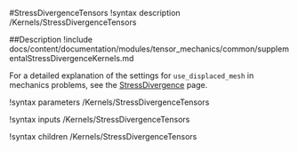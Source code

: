 #StressDivergenceTensors
!syntax description /Kernels/StressDivergenceTensors


##Description
!include docs/content/documentation/modules/tensor_mechanics/common/supplementalStressDivergenceKernels.md


For a detailed explanation of the settings for `use_displaced_mesh` in mechanics problems, see the [StressDivergence](/tensor_mechanics/StressDivergence.md) page.

!syntax parameters /Kernels/StressDivergenceTensors

!syntax inputs /Kernels/StressDivergenceTensors

!syntax children /Kernels/StressDivergenceTensors
